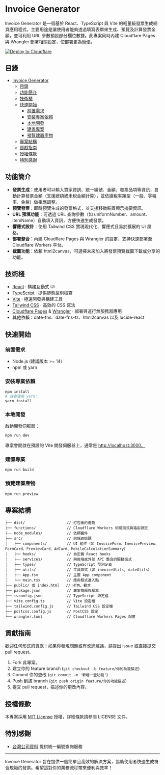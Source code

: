 # Invoice Generator

Invoice Generator 是一個基於 React、TypeScript 與 Vite 的輕量級發票生成網頁應用程式，主要用途是讓使用者能夠透過填寫表單來生成、預覽及計算發票金額，並可利用 URL 參數預設部分欄位數據。此專案同時內建 Cloudflare Pages 與 Wrangler 部署相關設定，使部署更為簡便。

[![Deploy to Cloudflare](https://deploy.workers.cloudflare.com/button)](https://deploy.workers.cloudflare.com/?url=https://github.com/kaikhq/invoice-helper/)

## 目錄

- [Invoice Generator](#invoice-generator)
  - [目錄](#目錄)
  - [功能簡介](#功能簡介)
  - [技術棧](#技術棧)
  - [快速開始](#快速開始)
    - [前置需求](#前置需求)
    - [安裝專案依賴](#安裝專案依賴)
    - [本地開發](#本地開發)
    - [建置專案](#建置專案)
    - [預覽建置產物](#預覽建置產物)
  - [專案結構](#專案結構)
  - [貢獻指南](#貢獻指南)
  - [授權條款](#授權條款)
  - [特別感謝](#特別感謝)

## 功能簡介

- **發票生成**：使用者可以輸入買家資訊、統一編號、金額、發票品項等資訊，自動計算發票金額（支援總額或未稅金額計算），並依據稅率類型（一般、零稅率、免稅）做相應調整。
- **預覽發票**：即時預覽生成的發票格式，並支援移動裝置顯示摘要資訊。
- **URL 預填功能**：可透過 URL 查詢參數（如 uniformNumber、amount、itemName）自動填入資訊，方便快速生成發票。
- **響應式設計**：使用 Tailwind CSS 實現現代化、響應式且易於擴展的 UI 風格。
- **部署整合**：內建 Cloudflare Pages 與 Wrangler 的設定，支持快速部署至 Cloudflare Workers 平台。
- **截圖功能**：依賴 html2canvas，可選擇未來加入將發票預覽截圖下載或分享的功能。

## 技術棧

- [React](https://reactjs.org/) · 構建互動式 UI
- [TypeScript](https://www.typescriptlang.org/) · 提供靜態型別檢查
- [Vite](https://vitejs.dev/) · 極速開發與構建工具
- [Tailwind CSS](https://tailwindcss.com/) · 高效的 CSS 寫法
- [Cloudflare Pages](https://pages.cloudflare.com/) & [Wrangler](https://developers.cloudflare.com/workers/wrangler/) · 部署與運行無服務器應用
- 其他依賴：date-fns、date-fns-tz、html2canvas 以及 lucide-react

## 快速開始

### 前置需求

- Node.js (建議版本 >= 14)
- npm 或 yarn

### 安裝專案依賴

```bash
npm install
# 或者使用 yarn:
yarn install
```

### 本地開發

啟動開發伺服器：

```bash
npm run dev
```

專案會開啟在預設的 Vite 開發伺服器上，通常是 <http://localhost:3000。>

### 建置專案

```bash
npm run build
```

### 預覽建置產物

```bash
npm run preview
```

## 專案結構

```
├── dist/                   // 打包後的產物
├── functions/              // Cloudflare Workers 相關函式與路由設定
├── node_modules/           // 依賴套件
├── src/                    // 前端原始碼
│   ├── components/         // UI 組件（如 InvoiceForm、InvoicePreview、FormCard、PreviewCard、AdCard、MobileCalculationSummary）
│   ├── hooks/              // 自定義 React hooks
│   ├── services/           // 與後端或外部 API 整合的服務函式
│   ├── types/              // TypeScript 型別定義
│   ├── utils/              // 工具函式（如 invoiceUtils, dateUtils）
│   ├── App.tsx             // 主要 App component
│   └── main.tsx            // 應用程式進入點
├── public/ 或 index.html   // HTML 範本
├── package.json            // 專案依賴與腳本
├── tsconfig.json           // TypeScript 設定檔
├── vite.config.ts          // Vite 設定檔
├── tailwind.config.js      // Tailwind CSS 設定檔
├── postcss.config.js       // PostCSS 設定
└── wrangler.toml           // Cloudflare Workers Pages 配置
```

## 貢獻指南

歡迎任何形式的貢獻！如果你發現問題或有改進建議，請提出 issue 或直接提交 pull request。

1. Fork 此專案。
2. 建立你的 feature branch (`git checkout -b feature/你的功能描述`)
3. Commit 你的更改 (`git commit -m '新增一些功能'`)
4. Push 到該 branch (`git push origin feature/你的功能描述`)
5. 提交 pull request，描述你的更改內容。

## 授權條款

本專案採用 [MIT License](LICENSE) 授權，詳細條款請參閱 LICENSE 文件。

## 特別感謝

- [台灣公司資料](https://company.g0v.ronny.tw/) 提供統一編號查詢服務

---

Invoice Generator 旨在提供一個簡單且高效的解決方案，協助使用者快速生成符合規範的發票。希望這對你的業務流程帶來便利與效率！
